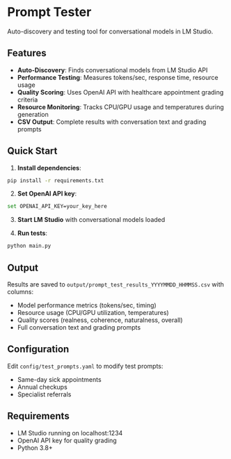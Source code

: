 # Prompt Tester

Auto-discovery and testing tool for conversational models in LM Studio.

## Features

- **Auto-Discovery**: Finds conversational models from LM Studio API
- **Performance Testing**: Measures tokens/sec, response time, resource usage
- **Quality Scoring**: Uses OpenAI API with healthcare appointment grading criteria
- **Resource Monitoring**: Tracks CPU/GPU usage and temperatures during generation
- **CSV Output**: Complete results with conversation text and grading prompts

## Quick Start

1. **Install dependencies**:
```bash
pip install -r requirements.txt
```

2. **Set OpenAI API key**:
```bash
set OPENAI_API_KEY=your_key_here
```

3. **Start LM Studio** with conversational models loaded

4. **Run tests**:
```bash
python main.py
```

## Output

Results are saved to `output/prompt_test_results_YYYYMMDD_HHMMSS.csv` with columns:
- Model performance metrics (tokens/sec, timing)
- Resource usage (CPU/GPU utilization, temperatures)
- Quality scores (realness, coherence, naturalness, overall)
- Full conversation text and grading prompts

## Configuration

Edit `config/test_prompts.yaml` to modify test prompts:
- Same-day sick appointments
- Annual checkups  
- Specialist referrals

## Requirements

- LM Studio running on localhost:1234
- OpenAI API key for quality grading
- Python 3.8+